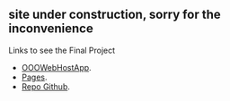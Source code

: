 ## site under construction, sorry for the inconvenience

Links to see the Final Project
- [OOOWebHostApp](https://pf-gatica.000webhostapp.com).
- [Pages]().
- [Repo Github](). 
